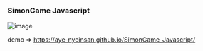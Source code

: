 ### SimonGame Javascript
![image](https://github.com/aye-nyeinSan/SimonGame_Javascript/assets/56792505/404d7450-450a-4bfe-813c-f624fb99d5d3)

demo => https://aye-nyeinsan.github.io/SimonGame_Javascript/
